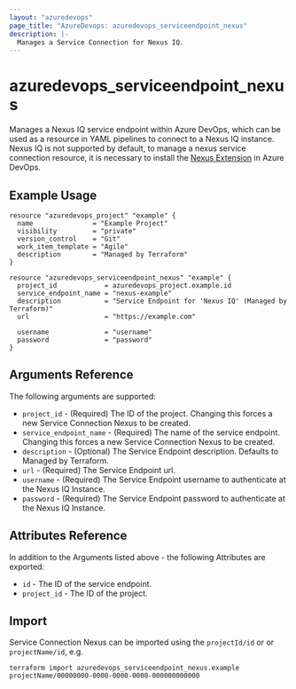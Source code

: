 ```yaml
---
layout: "azuredevops"
page_title: "AzureDevops: azuredevops_serviceendpoint_nexus"
description: |-
  Manages a Service Connection for Nexus IQ.
---
```


# azuredevops_serviceendpoint_nexus

Manages a Nexus IQ service endpoint within Azure DevOps, which can be used as a resource in YAML pipelines to connect to a Nexus IQ instance.
Nexus IQ is not supported by default, to manage a nexus service connection resource, it is necessary to install the [Nexus Extension](https://marketplace.visualstudio.com/items?itemName=SonatypeIntegrations.nexus-iq-azure-extension) in Azure DevOps.

## Example Usage

```hcl
resource "azuredevops_project" "example" {
  name               = "Example Project"
  visibility         = "private"
  version_control    = "Git"
  work_item_template = "Agile"
  description        = "Managed by Terraform"
}

resource "azuredevops_serviceendpoint_nexus" "example" {
  project_id            = azuredevops_project.example.id
  service_endpoint_name = "nexus-example"
  description           = "Service Endpoint for 'Nexus IQ' (Managed by Terraform)"
  url                   = "https://example.com"

  username              = "username"
  password              = "password"
}
```

## Arguments Reference

The following arguments are supported:

* `project_id` - (Required) The ID of the project. Changing this forces a new Service Connection Nexus to be created.
* `service_endpoint_name` - (Required) The name of the service endpoint. Changing this forces a new Service Connection Nexus to be created.
* `description` - (Optional) The Service Endpoint description. Defaults to Managed by Terraform.
* `url` - (Required) The Service Endpoint url.
* `username` - (Required) The Service Endpoint username to authenticate at the Nexus IQ Instance. 
* `password` - (Required) The Service Endpoint password to authenticate at the Nexus IQ Instance.

## Attributes Reference

In addition to the Arguments listed above - the following Attributes are exported:

* `id` - The ID of the service endpoint.
* `project_id` - The ID of the project.

## Import

Service Connection Nexus can be imported using the `projectId/id` or or `projectName/id`, e.g.

```shell
terraform import azuredevops_serviceendpoint_nexus.example projectName/00000000-0000-0000-0000-000000000000
```
